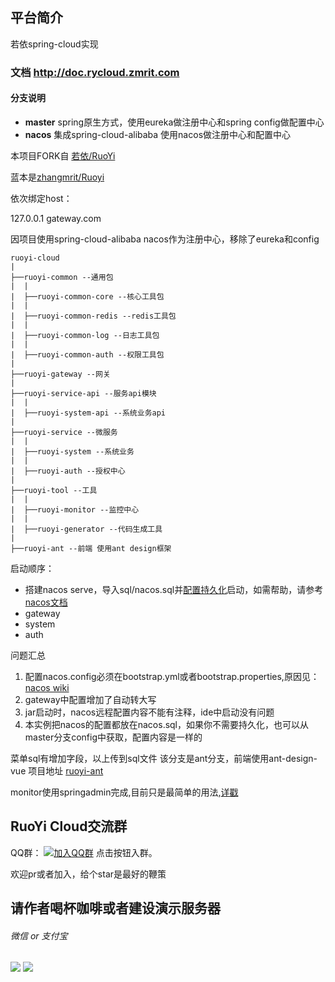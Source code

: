 ## 平台简介
若依spring-cloud实现

### 文档 http://doc.rycloud.zmrit.com

#### 分支说明

- **master** spring原生方式，使用eureka做注册中心和spring config做配置中心
- **nacos** 集成spring-cloud-alibaba 使用nacos做注册中心和配置中心



本项目FORK自  [若依/RuoYi](https://gitee.com/y_project/RuoYi)

蓝本是[zhangmrit/Ruoyi](https://gitee.com/zhangmrit/RuoYi)

依次绑定host：

127.0.0.1 gateway.com

因项目使用spring-cloud-alibaba nacos作为注册中心，移除了eureka和config


```
ruoyi-cloud
|
├──ruoyi-common --通用包
|  |
|  ├──ruoyi-common-core --核心工具包
|  |
|  ├──ruoyi-common-redis --redis工具包
|  |
|  ├──ruoyi-common-log --日志工具包
|  |
|  ├──ruoyi-common-auth --权限工具包
|
├──ruoyi-gateway --网关
|
├──ruoyi-service-api --服务api模块
|  |
|  ├──ruoyi-system-api --系统业务api
|
├──ruoyi-service --微服务
|  |
|  ├──ruoyi-system --系统业务
|  |
|  ├──ruoyi-auth --授权中心
|
├──ruoyi-tool --工具
|  |
|  ├──ruoyi-monitor --监控中心
|  |
|  ├──ruoyi-generator --代码生成工具
|
├──ruoyi-ant --前端 使用ant design框架

```



启动顺序：
- 搭建nacos serve，导入sql/nacos.sql并[配置持久化](https://nacos.io/zh-cn/docs/deployment.html)启动，如需帮助，请参考[nacos文档](https://nacos.io/zh-cn/docs/quick-start-spring-cloud.html)
- gateway
- system
- auth

问题汇总

1. 配置nacos.config必须在bootstrap.yml或者bootstrap.properties,原因见：[nacos wiki](https://github.com/spring-cloud-incubator/spring-cloud-alibaba/wiki/Nacos-config)
2. gateway中配置增加了自动转大写
3. jar启动时，nacos远程配置内容不能有注释，ide中启动没有问题
4. 本实例把nacos的配置都放在nacos.sql，如果你不需要持久化，也可以从master分支config中获取，配置内容是一样的

菜单sql有增加字段，以上传到sql文件
该分支是ant分支，前端使用ant-design-vue 项目地址 [ruoyi-ant](https://gitee.com/zhangmrit/ruoyi-ant)

monitor使用springadmin完成,目前只是最简单的用法,[详戳](http://doc.rycloud.zmrit.com/#/extra?id=%E7%9B%91%E6%8E%A7)

## RuoYi Cloud交流群

QQ群：  [![加入QQ群](https://img.shields.io/badge/755109875-blue.svg)](https://jq.qq.com/?_wv=1027&k=5JGXHPD)  点击按钮入群。


欢迎pr或者加入，给个star是最好的鞭策

##  请作者喝杯咖啡或者建设演示服务器

###### 微信 or 支付宝
<img src="https://gitee.com/zhangmrit/img/raw/master/contribute/wechat.png"/>
<img src="https://gitee.com/zhangmrit/img/raw/master/contribute/alipay.png"/>

